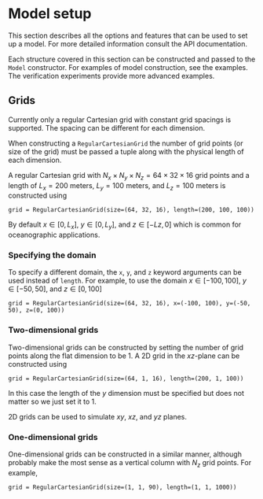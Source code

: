 # Model setup

This section describes all the options and features that can be used to set up a model. For more detailed information
consult the API documentation.

Each structure covered in this section can be constructed and passed to the `Model` constructor. For examples of model
construction, see the examples. The verification experiments provide more advanced examples.

## Grids

Currently only a regular Cartesian grid with constant grid spacings is supported. The spacing can be different for each
dimension.

When constructing a `RegularCartesianGrid` the number of grid points (or size of the grid) must be passed a tuple along
with the physical length of each dimension.

A regular Cartesian grid with $N_x \times N_y \times N_z = 64 \times 32 \times 16$ grid points and a length of
$L_x = 200$ meters, $L_y = 100$ meters, and $L_z = 100$ meters is constructed using
```@example
grid = RegularCartesianGrid(size=(64, 32, 16), length=(200, 100, 100))
```
By default $x \in [0, L_x]$, $y \in [0, L_y]$, and $z \in [-Lz, 0]$ which is common for oceanographic applications.

### Specifying the domain

To specify a different domain, the `x`, `y`, and `z` keyword arguments can be used instead of `length`. For example,
to use the domain $x \in [-100, 100]$, $y \in [-50, 50]$, and $z \in [0, 100]$
```@example
grid = RegularCartesianGrid(size=(64, 32, 16), x=(-100, 100), y=(-50, 50), z=(0, 100))
```

### Two-dimensional grids

Two-dimensional grids can be constructed by setting the number of grid points along the flat dimension to be 1. A
2D grid in the $xz$-plane can be constructed using
```@example
grid = RegularCartesianGrid(size=(64, 1, 16), length=(200, 1, 100))
```

In this case the length of the $y$ dimension must be specified but does not matter so we just set it to 1.

2D grids can be used to simulate $xy$, $xz$, and $yz$ planes.

### One-dimensional grids

One-dimensional grids can be constructed in a similar manner, although probably make the most sense as a vertical
column with $N_z$ grid points. For example,
```@example
grid = RegularCartesianGrid(size=(1, 1, 90), length=(1, 1, 1000))
```

## 
